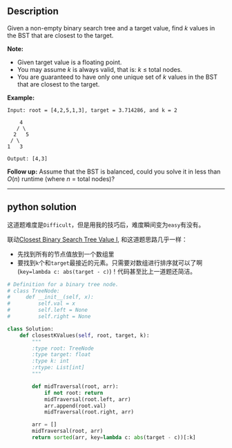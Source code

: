 ## Description

Given a non-empty binary search tree and a target value, find *k* values in the BST that are closest to the target.

**Note:**

- Given target value is a floating point.
- You may assume *k* is always valid, that is: *k* ≤ total nodes.
- You are guaranteed to have only one unique set of *k* values in the BST that are closest to the target.

**Example:**

```
Input: root = [4,2,5,1,3], target = 3.714286, and k = 2

    4
   / \
  2   5
 / \
1   3

Output: [4,3]
```

**Follow up:**
Assume that the BST is balanced, could you solve it in less than *O*(*n*) runtime (where *n* = total nodes)?



------



## python solution



这道题难度是`Difficult`，但是用我的技巧后，难度瞬间变为`easy`有没有。

联动[Closest Binary Search Tree Value I]([Solution](https://github.com/kongpingfan/Leetcode-Premium/blob/master/note/270.%20Closest-Binary-Search-Tree-Value.md)), 和这道题思路几乎一样：

- 先找到所有的节点值放到一个数组里
- 要找到`k`个和`target`最接近的元素。只需要对数组进行排序就可以了啊(`key=lambda c: abs(target - c)`)！代码甚至比上一道题还简洁。

```python 
# Definition for a binary tree node.
# class TreeNode:
#     def __init__(self, x):
#         self.val = x
#         self.left = None
#         self.right = None

class Solution:
    def closestKValues(self, root, target, k):
        """
        :type root: TreeNode
        :type target: float
        :type k: int
        :rtype: List[int]
        """

        def midTraversal(root, arr):
            if not root: return
            midTraversal(root.left, arr)
            arr.append(root.val)
            midTraversal(root.right, arr)

        arr = []
        midTraversal(root, arr)
        return sorted(arr, key=lambda c: abs(target - c))[:k]
```

